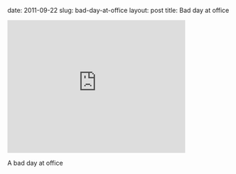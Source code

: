 date: 2011-09-22
slug: bad-day-at-office
layout: post
title: Bad day at office


<iframe width="400" height="299" src="http://www.youtube.com/embed/kgqep0h1tuo?wmode=transparent&autohide=1&egm=0&hd=1&iv_load_policy=3&modestbranding=1&rel=0&showinfo=0&showsearch=0" frameborder="0" allowfullscreen></iframe><p>A bad day at office</p>
